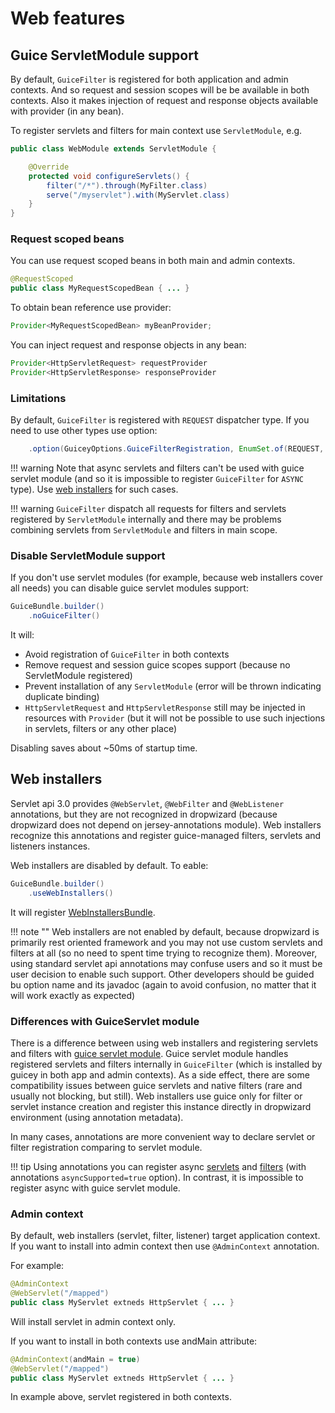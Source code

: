 # Web features

##  Guice ServletModule support

By default, `GuiceFilter` is registered for both application and admin contexts. And so request and session scopes will be 
be available in both contexts. Also it makes injection of request and response objects available with provider (in any bean).

To register servlets and filters for main context use `ServletModule`, e.g.

```java
public class WebModule extends ServletModule {

    @Override
    protected void configureServlets() {
        filter("/*").through(MyFilter.class)
        serve("/myservlet").with(MyServlet.class)
    }
}
```

### Request scoped beans

You can use request scoped beans in both main and admin contexts. 

```java
@RequestScoped
public class MyRequestScopedBean { ... }
```

To obtain bean reference use provider:

```java
Provider<MyRequestScopedBean> myBeanProvider;
```

You can inject request and response objects in any bean:

```java
Provider<HttpServletRequest> requestProvider
Provider<HttpServletResponse> responseProvider
```

### Limitations

By default, `GuiceFilter` is registered with `REQUEST` dispatcher type. If you need to use other types use option:

```java
    .option(GuiceyOptions.GuiceFilterRegistration, EnumSet.of(REQUEST, FORWARD))
```

!!! warning
    Note that async servlets and filters can't be used with guice servlet module (and so it is impossible to register `GuiceFilter` for `ASYNC` type). 
    Use [web installers](#web-installers) for such cases. 

!!! warning
    `GuiceFilter` dispatch all requests for filters and servlets registered by `ServletModule` internally and there may be problems combining servlets from `ServletModule`
    and filters in main scope.

### Disable ServletModule support

If you don't use servlet modules (for example, because web installers cover all needs) you can disable guice servlet modules support:
```java
GuiceBundle.builder()
    .noGuiceFilter()
```

It will:

* Avoid registration of `GuiceFilter` in both contexts
* Remove request and session guice scopes support (because no ServletModule registered)
* Prevent installation of any `ServletModule` (error will be thrown indicating duplicate binding)
* `HttpServletRequest` and `HttpServletResponse` still may be injected in resources with `Provider` 
(but it will not be possible to use such injections in servlets, filters or any other place)

Disabling saves about ~50ms of startup time. 

## Web installers

Servlet api 3.0 provides `@WebServlet`, `@WebFilter` and `@WebListener` annotations, but they are not recognized in dropwizard
(because dropwizard does not depend on jersey-annotations module). Web installers recognize this annotations and register guice-managed filters, servlets and listeners 
instances.

Web installers are disabled by default. To eable:

```java
GuiceBundle.builder()
    .useWebInstallers()
```

It will register [WebInstallersBundle](https://github.com/xvik/dropwizard-guicey/tree/master/src/main/java/ru/vyarus/dropwizard/guice/module/installer/WebInstallersBundle.java).

!!! note ""
    Web installers are not enabled by default, because dropwizard is primarily rest oriented framework and you may not use custom servlets and filters at all
    (so no need to spent time trying to recognize them). Moreover, using standard servlet api annotations may confuse users and so 
    it must be user decision to enable such support. Other developers should be guided bu option name and its javadoc (again to avoid confusion, no matter that
    it will work exactly as expected)

### Differences with GuiceServlet module

There is a difference between using web installers and registering servlets and filters with [guice servlet module](#guice-servletmodule-support).
Guice servlet module handles registered servlets and filters internally in `GuiceFilter` (which is installed by guicey in both app and admin contexts).
As a side effect, there are some compatibility issues between guice servlets and native filters (rare and usually not blocking, but still).
Web installers use guice only for filter or servlet instance creation and register this instance directly in dropwizard environment (using annotation metadata).  

In many cases, annotations are more convenient way to declare servlet or filter registration comparing to servlet module. 

!!! tip 
    Using annotations you can register async [servlets](../installers/servlet.md#async) and [filters](../installers/filter.md#async) (with annotations `asyncSupported=true` option).
    In contrast, it is impossible to register async with guice servlet module.

### Admin context

By default, web installers (servlet, filter, listener) target application context. If you want to install into admin context then use `@AdminContext` annotation.

For example: 

```java
@AdminContext
@WebServlet("/mapped")
public class MyServlet extneds HttpServlet { ... }
```

Will install servlet in admin context only.

If you want to install in both contexts use andMain attribute:

```java
@AdminContext(andMain = true)
@WebServlet("/mapped")
public class MyServlet extneds HttpServlet { ... }
```

In example above, servlet registered in both contexts.

 